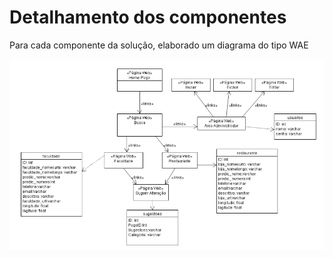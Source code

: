 # Detalhamento dos componentes
Para cada componente da solução, elaborado um diagrama do tipo WAE

![](DiagramaOficial.PNG)

